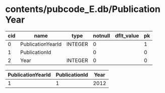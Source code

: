 # contents/pubcode_E.db/PublicationYear

|cid|name|type|notnull|dflt_value|pk|
| - | -- | -- | ----- | -------- | - |
|0|PublicationYearId|INTEGER|0||1|
|1|PublicationId||0||0|
|2|Year|INTEGER|0||0|

| PublicationYearId | PublicationId | Year |
| - | - | - |
|1|1|2012|

